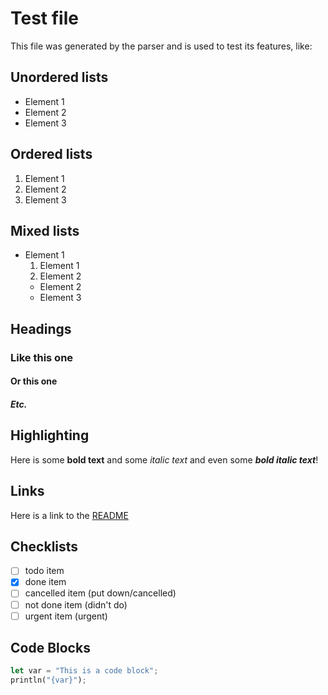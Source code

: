 # Test file

This file was generated by the parser and is used to test its features, like:

## Unordered lists

- Element 1 
- Element 2
- Element 3

## Ordered lists

1. Element 1 
2. Element 2
3. Element 3

## Mixed lists

- Element 1 
    1. Element 1 
    2. Element 2
    - Element 2
    - Element 3

## Headings

### Like this one

#### Or this one

##### Etc.


## Highlighting 

Here is some **bold text** and some *italic text* 
and even some ***bold italic text***!

## Links

Here is a link to the [README](README.md)

## Checklists

- [ ] todo item
- [x] done item
- [ ] cancelled item (put down/cancelled)
- [ ] not done item (didn't do)
- [ ] urgent item (urgent)

## Code Blocks
``` rust
let var = "This is a code block";
println("{var}");
``` 